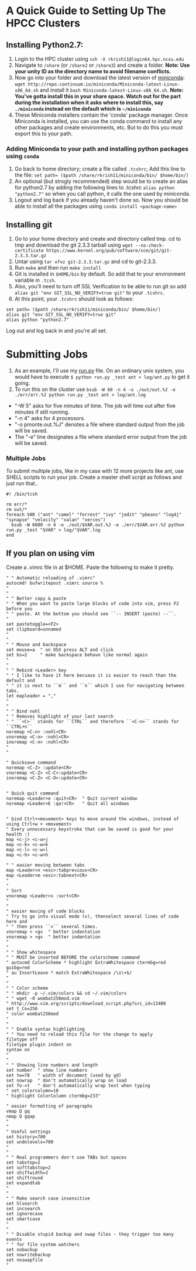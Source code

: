 # A Quick Guide to Setting Up The HPCC Clusters
## Installing Python2.7: 
1. Login to the HPC cluster using ```ssh -X rkrish11@login64.hpc.ncsu.edu```
2. Navigate to `/share` (or `/share2` or `/share3`) and create a folder. __Note: Use your unity ID as the directory name to avoid filename conflicts.__
3. Now go into your folder and download the latest version of [miniconda](http://conda.pydata.org/miniconda.html): 
  ```wget http://repo.continuum.io/miniconda/Miniconda-latest-Linux-x86_64.sh```
  and install it ```bash Miniconda-latest-Linux-x86_64.sh```. __Note: You've gotta install this in your share space. Watch out for the part during the installation when it asks where to install this, say `./miniconda` instead on the default which is `~/miniconda`__
4. These Miniconda installers contain the 'conda' package manager. Once Miniconda is installed, you can use the conda command to install any other packages and create environments, etc. But to do this you must export this to your path.

### Adding Miniconda to your path and installing python packages using `conda`
1. Go back to home directory; create a file called `.tcshrc`; 
   Add this line to the file:
   ```set path= ($path /share/rkrish11/miniconda/bin/ $home/bin/)```
2. An optional (but strogly recommended) step would be to create an alias for python2.7 by adding the following lines to .tcshrc `alias python "python2.7"` so when you call python, it calls the one used by miniconda.
3. Logout and log back if you already haven't done so. Now you should be able to install all the packages using `conda install <package-name>`

## Installing git
1. Go to your home directory and create and directory called tmp. cd to tmp and download the git 2.3.3 tarball using ```wget --no-check-certificate https://www.kernel.org/pub/software/scm/git/git-2.3.3.tar.gz```
2. Untar using ```tar xfvz git-2.3.3.tar.gz``` and cd to git-2.3.3.
3. Run `make` and then run `make install`
4. Git is installed in `$HOME/bin` by default. So add that to your environment variable in `.tcsh`. 
5. Also, you'll need to turn off SSL Verification to be able to run git so add `alias git "env GIT_SSL_NO_VERIFY=true git"` to your `.tcshrc`. 
6. At this point, your `.tcshrc` should look as follows:
```
set path= ($path /share/rkrish11/miniconda/bin/ $home/bin/)
alias git "env GIT_SSL_NO_VERIFY=true git"
alias python "python2.7"
```
Log out and log back in and you're all set.

# Submitting Jobs
1. As an example, I'll use my [run.py](https://github.com/ai-se/Transfer-Learning/blob/master/SOURCE/run.py) file. On an ordinary unix system, you would have to execute `$ python run.py _test ant > log/ant.py` to get it going.
2. To run this on the cluster use 
`bsub -W 60 -n 4 -o ./out/out.%J -e ./err/err.%J python run.py _test ant > log/ant.log`
  - "-W 5" asks for five minutes of time. The job will time out after five minutes if still running.
  - "-n 4" asks for 4 processors.
  - "-o pmonte.out.%J" denotes a file where standard output from the job will be saved.
  - The "-e" line designates a file where standard error output from the job will be saved.

### Multiple Jobs 
To submit multiple jobs, like in my case with 12 more projects like ant, use SHELL scripts to run your job. Create a master shell script as follows and just run that..
```shell
#! /bin/tcsh

rm err/*
rm out/*
foreach VAR ("ant" "camel" "forrest" "ivy" "jedit" "pbeans" "log4j" "synapse" "velocity" "xalan" "xerces")
  bsub -W 6000 -n 4 -o ./out/$VAR.out.%J -e ./err/$VAR.err.%J python run.py _test "$VAR" > log/"$VAR".log
end
```

## If you plan on using vim
Create a .vimrc file in at $HOME. Paste the following to make it pretty.

```shell
" " Automatic reloading of .vimrc" 
autocmd! bufwritepost .vimrc source %
"
"
" " Better copy & paste
" " When you want to paste large blocks of code into vim, press F2 before you
" " paste. At the bottom you should see ``-- INSERT (paste) --``.
"
set pastetoggle=<F2>
set clipboard=unnamed
"
"
" " Mouse and backspace
set mouse=a  " on OSX press ALT and click
set bs=2     " make backspace behave like normal again
"
"
" " Rebind <Leader> key
" " I like to have it here becuase it is easier to reach than the default and
" " it is next to ``m`` and ``n`` which I use for navigating between tabs.
let mapleader = ","
"
"
" " Bind nohl
" " Removes highlight of your last search
" " ``<C>`` stands for ``CTRL`` and therefore ``<C-n>`` stands for ``CTRL+n``
noremap <C-n> :nohl<CR>
vnoremap <C-n> :nohl<CR>
inoremap <C-n> :nohl<CR>
"
"

" Quicksave command
noremap <C-Z> :update<CR>
vnoremap <C-Z> <C-C>:update<CR>
inoremap <C-Z> <C-O>:update<CR>


" Quick quit command
noremap <Leader>e :quit<CR>  " Quit current window
noremap <Leader>E :qa!<CR>   " Quit all windows


" bind Ctrl+<movement> keys to move around the windows, instead of using Ctrl+w + <movement>
" Every unnecessary keystroke that can be saved is good for your health :)
map <c-j> <c-w>j
map <c-k> <c-w>k
map <c-l> <c-w>l
map <c-h> <c-w>h

" " easier moving between tabs
map <Leader>n <esc>:tabprevious<CR>
map <Leader>m <esc>:tabnext<CR>
"
"
" Sort
vnoremap <Leader>s :sort<CR>
"
"
" easier moving of code blocks
" Try to go into visual mode (v), thenselect several lines of code here and
" " then press ``>`` several times.
vnoremap < <gv  " better indentation
vnoremap > >gv  " better indentation
"
"
" " Show whitespace
" " MUST be inserted BEFORE the colorscheme command
" autocmd ColorScheme * highlight ExtraWhitespace ctermbg=red guibg=red
" au InsertLeave * match ExtraWhitespace /\s\+$/
"
"
" " Color scheme
" " mkdir -p ~/.vim/colors && cd ~/.vim/colors
" " wget -O wombat256mod.vim
" http://www.vim.org/scripts/download_script.php?src_id=13400
set t_Co=256
" color wombat256mod
"
"
" " Enable syntax highlighting
" " You need to reload this file for the change to apply
filetype off
filetype plugin indent on
syntax on
"
"
" " Showing line numbers and length
set number  " show line numbers
set tw=78   " width of document (used by gd)
set nowrap  " don't automatically wrap on load
set fo-=t   " don't automatically wrap text when typing
" set colorcolumn=10
" highlight ColorColumn ctermbg=233"

" easier formatting of paragraphs
vmap Q gq
nmap Q gqap
"
"
" Useful settings
set history=700
set undolevels=700
"
"
" " Real programmers don't use TABs but spaces
set tabstop=2
set softtabstop=2
set shiftwidth=2
set shiftround
set expandtab
"
"
" " Make search case insensitive
set hlsearch
set incsearch
set ignorecase
set smartcase
"
"
" " Disable stupid backup and swap files - they trigger too many events
" " for file system watchers
set nobackup
set nowritebackup
set noswapfile
"
```
